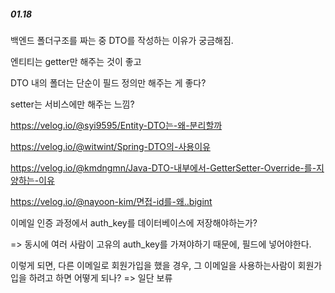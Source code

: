 ##### 01.18

백엔드 폴더구조를 짜는 중 DTO를 작성하는 이유가 궁금해짐.

엔티티는 getter만 해주는 것이 좋고

DTO 내의 폴더는 단순이 필드 정의만 해주는 게 좋다?

setter는 서비스에만 해주는 느낌?

https://velog.io/@syi9595/Entity-DTO는-왜-분리할까

https://velog.io/@witwint/Spring-DTO의-사용이유

https://velog.io/@kmdngmn/Java-DTO-내부에서-GetterSetter-Override-를-지양하는-이유

https://velog.io/@nayoon-kim/면접-id를-왜..bigint

이메일 인증 과정에서 auth_key를 데이터베이스에 저장해야하는가?

=> 동시에 여러 사람이 고유의 auth_key를 가져야하기 때문에, 필드에 넣어야한다.

이렇게 되면, 다른 이메일로 회원가입을 했을 경우, 그 이메일을 사용하는사람이 회원가입을 하려고 하면 어떻게 되나? => 일단 보류
